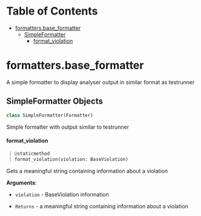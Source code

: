 # Table of Contents

* [formatters.base\_formatter](#formatters.base_formatter)
  * [SimpleFormatter](#formatters.base_formatter.SimpleFormatter)
    * [format\_violation](#formatters.base_formatter.SimpleFormatter.format_violation)

<a name="formatters.base_formatter"></a>
# formatters.base\_formatter

A simple formatter to display analyser output in similar format as testrunner

<a name="formatters.base_formatter.SimpleFormatter"></a>
## SimpleFormatter Objects

```python
class SimpleFormatter(Formatter)
```

Simple formatter with output similar to testrunner

<a name="formatters.base_formatter.SimpleFormatter.format_violation"></a>
#### format\_violation

```python
 | @staticmethod
 | format_violation(violation: BaseViolation)
```

Gets a meaningful string containing information about a violation

**Arguments**:

- `violation` - BaseViolation information
  
- `Returns` - a meaningful string containing information about a violation

